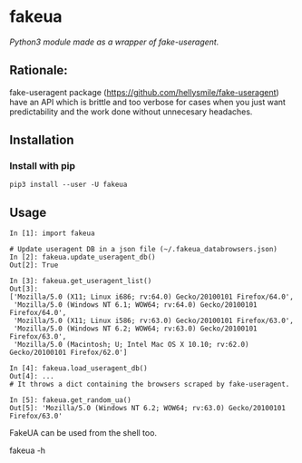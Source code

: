 # fakeua
*Python3 module made as a wrapper of fake-useragent.*

## Rationale:
fake-useragent package (https://github.com/hellysmile/fake-useragent)
have an API which is brittle and too verbose for cases when you just want
predictability and the work done without unnecesary headaches.

## Installation
### Install with pip
```
pip3 install --user -U fakeua
```

## Usage
```
In [1]: import fakeua

# Update useragent DB in a json file (~/.fakeua_databrowsers.json)
In [2]: fakeua.update_useragent_db()
Out[2]: True

In [3]: fakeua.get_useragent_list()
Out[3]: 
['Mozilla/5.0 (X11; Linux i686; rv:64.0) Gecko/20100101 Firefox/64.0',
 'Mozilla/5.0 (Windows NT 6.1; WOW64; rv:64.0) Gecko/20100101 Firefox/64.0',
 'Mozilla/5.0 (X11; Linux i586; rv:63.0) Gecko/20100101 Firefox/63.0',
 'Mozilla/5.0 (Windows NT 6.2; WOW64; rv:63.0) Gecko/20100101 Firefox/63.0',
 'Mozilla/5.0 (Macintosh; U; Intel Mac OS X 10.10; rv:62.0) Gecko/20100101 Firefox/62.0']

In [4]: fakeua.load_useragent_db()                                                 
Out[4]: ...
# It throws a dict containing the browsers scraped by fake-useragent.

In [5]: fakeua.get_random_ua()
Out[5]: 'Mozilla/5.0 (Windows NT 6.2; WOW64; rv:63.0) Gecko/20100101 Firefox/63.0'
```

FakeUA can be used from the shell too.

fakeua -h

